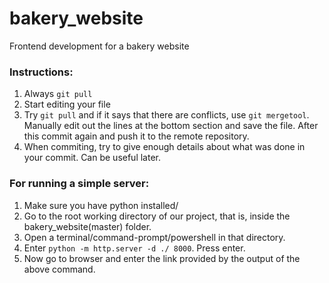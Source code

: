 # bakery_website
Frontend development for a bakery website


### Instructions:
1. Always `git pull`
2. Start editing your file
3. Try `git pull` and if it says that there are conflicts, use `git mergetool`. Manually edit out the lines at the bottom section and save the file. After this commit again and push it to the remote repository.
4. When commiting, try to give enough details about what was done in your commit. Can be useful later.


### For running a simple server:
1. Make sure you have python installed/
2. Go to the root working directory of our project, that is, inside the bakery_website(master) folder.
3. Open a terminal/command-prompt/powershell in that directory.
4. Enter `python -m http.server -d ./ 8000`. Press enter.
5. Now go to browser and enter the link provided by the output of the above command.
